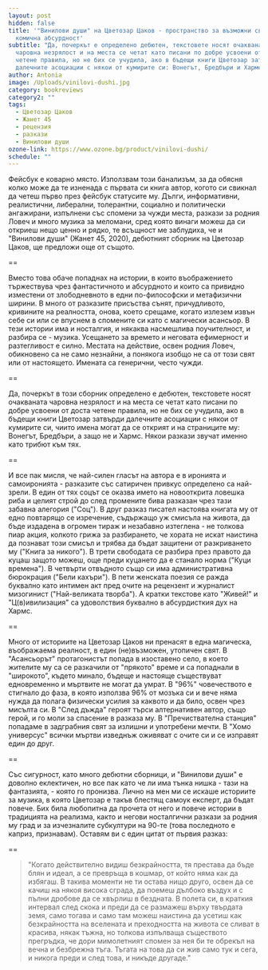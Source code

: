 ```yaml
---
layout: post
hidden: false
title: '"Винилови души" на Цветозар Цаков - пространство за възможни светове и
  комична абсурдност'
subtitle: "Да, почеркът е определено дебютен, текстовете носят очакваната
  чаровна незрялост и на места се четат като писани по добре усвоени от доста
  четене правила, но не бих се учудила, ако в бъдещи книги Цветозар затвърди
  далечните асоциации с някои от кумирите си: Вонегът, Бредбъри и Хармс"
author: Antonia
image: /Uploads/vinilovi-dushi.jpg
category: bookreviews
category2: ""
tags:
  - Цветозар Цаков
  - Жанет 45
  - рецензия
  - разкази
  - Винилови души
ozone-link: https://www.ozone.bg/product/vinilovi-dushi/
schedule: ""
---
```

Фейсбук е коварно място. Използвам този банализъм, за да обясня колко може да те изненада с първата си книга автор, когото си свикнал да четеш първо през фейсбук статусите му. Дълги, информативни, реалистични, либерални, толерантни, социално и политически ангажирани, изпълнени със спомени за чужди места, разкази за родния Ловеч и много музика за меломани, сред която винаги можеш да си откриеш нещо ценно и рядко, те всъщност ме заблудиха, че и "Винилови души" (Жанет 45, 2020), дебютният сборник на Цветозар Цаков, ще предложи още от същото. 

\==

Вместо това обаче попаднах на истории, в които въображението тържествува чрез фантастичното и абсурдното и които са привидно изместени от злободневното в едни по-философски и метафизични ширини. В много от разказите присъства сънят, причудливото, кривините на реалността, онова, което срещаме, когато излезем извън себе си или се впуснем в спомените си като с магически асансьор. В тези истории има и носталгия, и някаква насмешлива поучителност, и разбира се - музика. Усещането за времето и неговата ефимерност и разтегливост е силно. Местата на действие, освен родния Ловеч, обикновено са не само незнайни, а понякога изобщо не са от този свят или от настоящето. Имената са генерични, често чужди. 

\==

Да, почеркът в този сборник определено е дебютен, текстовете носят очакваната чаровна незрялост и на места се четат като писани по добре усвоени от доста четене правила, но не бих се учудила, ако в бъдещи книги Цветозар затвърди далечните асоциации с някои от кумирите си, чиито имена могат да се открият и на страниците му: Вонегът, Бредбъри, а защо не и Хармс. Някои разкази звучат именно като трибют към тях. 

\==

И все пак мисля, че най-силен гласът на автора е в иронията и самоиронията - разказите със сатиричен привкус определено са най-зрели. В един от тях соцът се оказва името на новооткрита ловешка риба и целият строй до след промените бива разказан чрез тази забавна алегория ("Соц"). В друг разказ писател настоява книгата му от едно повтарящо се изречение, съдържащо уж смисъла на живота, да бъде издадена в огромен тираж и незабавно изтеглена - не толкова пиар акция, колкото грижа за разбирането, че хората не искат наистина да познават този смисъл и трябва да бъдат защитени от разкриването му ("Книга за никого"). В трети свободата се разбира през правото да куцаш защото можеш, още преди куцането да е станало норма ("Куци времена"). В четвърти отвъдното също си има административна бюрокрация ("Бели кахъри"). В пети женската поезия се ражда буквално като интимен акт пред очите на рецензент и журналист мизогинист ("Най-великата творба"). А кратки текстове като "Живей!" и "Ц(в)ивилизация" са удоволствия буквално в абсурдисткия дух на Хармс. 

\==

Много от историите на Цветозар Цаков ни пренасят в една магическа, въображаема реалност, в един (не)възможен, утопичен свят. В "Асансьорът" протагонистът попада в изоставено село, в което жителите му са се разкачили от "прякото" време и са попаднали в "широкото", където минало, бъдеще и настояще съществуват едновременно и мъртвите не могат да умрат. В "96%" човечеството е стигнало до фаза, в която използва 96% от мозъка си и вече няма нужда да полага физически усилия за каквото и да било, освен чрез мисълта си. В "След дъжда" героят търси алтернативен автор, също герой, и го моли за спасение в разказа му. В "Пречиствателна станция" попадаме в задграбния свят за излишни и употребени мечти. В "Хомо универсус" всички мъртви изведнъж оживяват с очите си и се изправят един до друг. 

\==

Със сигурност, като много дебютни сборници, и "Винилови души" е доволно еклектичен, но все пак като че ли има тънка нишка - тази на фантазията, - която го пронизва. Лично на мен ми се искаше историите за музика, в която Цветозар е такъв блестящ самоук експерт, да бъдат повече. Бих била любопитна да прочета от него и повече истории в традицията на реализма, както и негови носталгични разкази за родния му град и за изчезналите субкултури на 90-те (това последното е каприз, признавам). Оставям ви с един цитат от първия разказ:

\==

> "Когато действително видиш безкрайността, тя престава да бъде блян и идеал, а се превръща в кошмар, от който няма как да избягаш. В такива моменти не ти остава нищо друго, освен да се качиш на някоя висока сграда, да поемеш дълбоко въздух и с пълни дробове да се хвърлиш в бездната. В полета си, в краткия интервал след скока и преди да се размажеш върху твърдата земя, само тогава и само там можеш наистина да усетиш как безкрайността на вселената и преходността на живота се сливат в красива, някак тъжна, но толкова изпълваща съществото прегръдка, че дори мимолетният спомен за нея би те обрекъл на вечна и безбрежна тъга. Тъгата на това да си жив само тук и сега, и никога преди и след това, и никъде другаде."